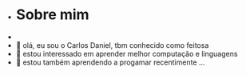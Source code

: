 - # Sobre mim
- 
- 👋 olá, eu sou o Carlos Daniel, tbm conhecido como feitosa
- 👀 estou interessado em aprender melhor computação e linguagens
- 🌱 estou também aprendendo a progamar recentimente   ...
